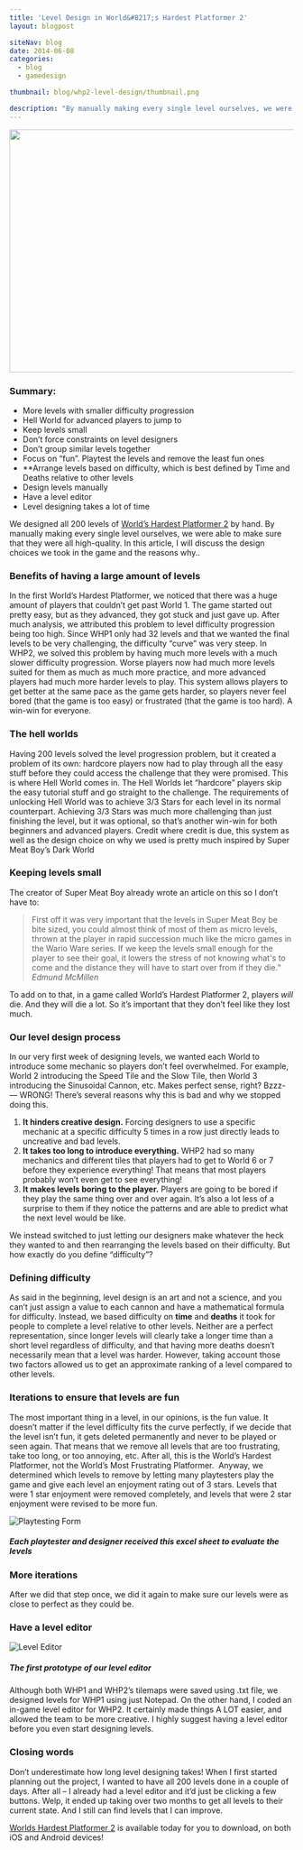 ```yaml
---
title: 'Level Design in World&#8217;s Hardest Platformer 2'
layout: blogpost

siteNav: blog
date: 2014-06-08
categories:
  - blog
  - gamedesign

thumbnail: blog/whp2-level-design/thumbnail.png

description: "By manually making every single level ourselves, we were able to make sure that they were all high-quality."
---
```


<img class="aligncenter" src="http://i.imgur.com/lJImoGN.png" alt="" width="746" height="431" />

### Summary: ###

  * More levels with smaller difficulty progression
  * Hell World for advanced players to jump to
  * Keep levels small
  * Don’t force constraints on level designers
  * Don’t group similar levels together
  * Focus on “fun”. Playtest the levels and remove the least fun ones
  * **Arrange levels based on difficulty, which is best defined by Time and Deaths relative to other levels
  * Design levels manually
  * Have a level editor
  * Level designing takes a lot of time

We designed all 200 levels of [World’s Hardest Platformer 2](http://fortunessolace.com/whp2thegame) by hand. By manually making every single level ourselves, we were able to make sure that they were all high-quality. In this article, I will discuss the design choices we took in the game and the reasons why..

### Benefits of having a large amount of levels ###

In the first World’s Hardest Platformer, we noticed that there was a huge amount of players that couldn’t get past World 1. The game started out pretty easy, but as they advanced, they got stuck and just gave up. After much analysis, we attributed this problem to level difficulty progression being too high. Since WHP1 only had 32 levels and that we wanted the final levels to be very challenging, the difficulty “curve” was very steep. In WHP2, we solved this problem by having much more levels with a much slower difficulty progression. Worse players now had much more levels suited for them as much as much more practice, and more advanced players had much more harder levels to play. This system allows players to get better at the same pace as the game gets harder, so players never feel bored (that the game is too easy) or frustrated (that the game is too hard). A win-win for everyone.

### The hell worlds ###

Having 200 levels solved the level progression problem, but it created a problem of its own: hardcore players now had to play through all the easy stuff before they could access the challenge that they were promised. This is where Hell World comes in. The Hell Worlds let “hardcore” players skip the easy tutorial stuff and go straight to the challenge. The requirements of unlocking Hell World was to achieve 3/3 Stars for each level in its normal counterpart. Achieving 3/3 Stars was much more challenging than just finishing the level, but it was optional, so that’s another win-win for both beginners and advanced players. Credit where credit is due, this system as well as the design choice on why we used is pretty much inspired by Super Meat Boy’s Dark World

### Keeping levels small ###

The creator of Super Meat Boy already wrote an article on this so I don’t have to:

>First off it was very important that the levels in Super Meat Boy be bite sized, you could almost think of most of them as micro levels, thrown at the player in rapid succession much like the micro games in the Wario Ware series. If we keep the levels small enough for the player to see their goal, it lowers the stress of not knowing what's to come and the distance they will have to start over from if they die.”
><cite>Edmund McMillen</cite>

To add on to that, in a game called World’s Hardest Platformer 2, players *will* die. And they will die a lot. So it’s important that they don’t feel like they lost much.

### Our level design process ###

In our very first week of designing levels, we wanted each World to introduce some mechanic so players don’t feel overwhelmed. For example, World 2 introducing the Speed Tile and the Slow Tile, then World 3 introducing the Sinusoidal Cannon, etc. Makes perfect sense, right? Bzzz- &#8212; WRONG! There’s several reasons why this is bad and why we stopped doing this.

  1. **It hinders creative design.** Forcing designers to use a specific mechanic at a specific difficulty 5 times in a row just directly leads to uncreative and bad levels.
  2. **It takes too long to introduce everything.** WHP2 had so many mechanics and different tiles that players had to get to World 6 or 7 before they experience everything! That means that most players probably won’t even get to see everything!
  3. **It makes levels boring to the player.** Players are going to be bored if they play the same thing over and over again. It’s also a lot less of a surprise to them if they notice the patterns and are able to predict what the next level would be like.

We instead switched to just letting our designers make whatever the heck they wanted to and then rearranging the levels based on their difficulty. But how exactly do you define “difficulty”?

### Defining difficulty ###

As said in the beginning, level design is an art and not a science, and you can’t just assign a value to each cannon and have a mathematical formula for difficulty. Instead, we based difficulty on **time** and **deaths** it took for people to complete a level relative to other levels. Neither are a perfect representation, since longer levels will clearly take a longer time than a short level regardless of difficulty, and that having more deaths doesn’t necessarily mean that a level was harder. However, taking account those two factors allowed us to get an approximate ranking of a level compared to other levels.

### Iterations to ensure that levels are fun ###

The most important thing in a level, in our opinions, is the fun value. It doesn’t matter if the level difficulty fits the curve perfectly, if we decide that the level isn’t fun, it gets deleted permanently and never to be played or seen again. That means that we remove all levels that are too frustrating, take too long, or too annoying, etc. After all, this is the World’s Hardest Platformer, not the World’s Most Frustrating Platformer.  Anyway, we determined which levels to remove by letting many playtesters play the game and give each level an enjoyment rating out of 3 stars. Levels that were 1 star enjoyment were removed completely, and levels that were 2 star enjoyment were revised to be more fun.

![Playtesting Form](http://i.imgur.com/p1Daklw.png)

##### Each playtester and designer received this excel sheet to evaluate the levels #####

### More iterations ###

After we did that step once, we did it again to make sure our levels were as close to perfect as they could be.

### Have a level editor ###

![Level Editor](http://i.imgur.com/lJImoGN.png)

##### The first prototype of our level editor #####

Although both WHP1 and WHP2’s tilemaps were saved using .txt file, we designed levels for WHP1 using just Notepad. On the other hand, I coded an in-game level editor for WHP2. It certainly made things A LOT easier, and allowed the team to be more creative. I highly suggest having a level editor before you even start designing levels.

### Closing words ###

Don’t underestimate how long level designing takes! When I first started planning out the project, I wanted to have all 200 levels done in a couple of days. After all – I already had a level editor and it’d just be clicking a few buttons. Welp, it ended up taking over two months to get all levels to their current state. And I still can find levels that I can improve.

[Worlds Hardest Platformer 2](http://fortunessolace.com/whp2thegame) is available today for you to download, on both iOS and Android devices!